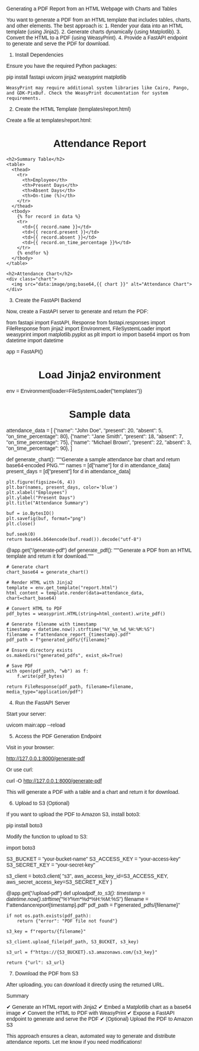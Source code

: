 Generating a PDF Report from an HTML Webpage with Charts and Tables

You want to generate a PDF from an HTML template that includes tables, charts, and other elements. The best approach is: 1. Render your data into an HTML template (using Jinja2). 2. Generate charts dynamically (using Matplotlib). 3. Convert the HTML to a PDF (using WeasyPrint). 4. Provide a FastAPI endpoint to generate and serve the PDF for download.

1. Install Dependencies

Ensure you have the required Python packages:

pip install fastapi uvicorn jinja2 weasyprint matplotlib

    WeasyPrint may require additional system libraries like Cairo, Pango, and GDK-PixBuf. Check the WeasyPrint documentation for system requirements.

2. Create the HTML Template (templates/report.html)

Create a file at templates/report.html:

<!DOCTYPE html>
<html>
  <head>
    <meta charset="utf-8">
    <title>Attendance Report</title>
    <style>
      body { font-family: Arial, sans-serif; margin: 20px; }
      h1 { text-align: center; }
      h2 { margin-top: 40px; }
      table {
        width: 100%;
        border-collapse: collapse;
        margin-top: 20px;
      }
      table, th, td {
        border: 1px solid #ccc;
      }
      th, td {
        padding: 8px;
        text-align: center;
      }
      th {
        background-color: #f2f2f2;
      }
      .chart {
        text-align: center;
        margin-top: 20px;
      }
    </style>
  </head>
  <body>
    <h1>Attendance Report</h1>

    <h2>Summary Table</h2>
    <table>
      <thead>
        <tr>
          <th>Employee</th>
          <th>Present Days</th>
          <th>Absent Days</th>
          <th>On-time (%)</th>
        </tr>
      </thead>
      <tbody>
        {% for record in data %}
        <tr>
          <td>{{ record.name }}</td>
          <td>{{ record.present }}</td>
          <td>{{ record.absent }}</td>
          <td>{{ record.on_time_percentage }}%</td>
        </tr>
        {% endfor %}
      </tbody>
    </table>

    <h2>Attendance Chart</h2>
    <div class="chart">
      <img src="data:image/png;base64,{{ chart }}" alt="Attendance Chart">
    </div>

  </body>
</html>

3. Create the FastAPI Backend

Now, create a FastAPI server to generate and return the PDF:

from fastapi import FastAPI, Response
from fastapi.responses import FileResponse
from jinja2 import Environment, FileSystemLoader
import weasyprint
import matplotlib.pyplot as plt
import io
import base64
import os
from datetime import datetime

app = FastAPI()

# Load Jinja2 environment

env = Environment(loader=FileSystemLoader("templates"))

# Sample data

attendance_data = [
{"name": "John Doe", "present": 20, "absent": 5, "on_time_percentage": 80},
{"name": "Jane Smith", "present": 18, "absent": 7, "on_time_percentage": 75},
{"name": "Michael Brown", "present": 22, "absent": 3, "on_time_percentage": 90},
]

def generate_chart():
"""Generate a sample attendance bar chart and return base64-encoded PNG."""
names = [d["name"] for d in attendance_data]
present_days = [d["present"] for d in attendance_data]

    plt.figure(figsize=(6, 4))
    plt.bar(names, present_days, color='blue')
    plt.xlabel("Employees")
    plt.ylabel("Present Days")
    plt.title("Attendance Summary")

    buf = io.BytesIO()
    plt.savefig(buf, format="png")
    plt.close()

    buf.seek(0)
    return base64.b64encode(buf.read()).decode("utf-8")

@app.get("/generate-pdf")
def generate_pdf():
"""Generate a PDF from an HTML template and return it for download."""

    # Generate chart
    chart_base64 = generate_chart()

    # Render HTML with Jinja2
    template = env.get_template("report.html")
    html_content = template.render(data=attendance_data, chart=chart_base64)

    # Convert HTML to PDF
    pdf_bytes = weasyprint.HTML(string=html_content).write_pdf()

    # Generate filename with timestamp
    timestamp = datetime.now().strftime("%Y_%m_%d_%H:%M:%S")
    filename = f"attendance_report_{timestamp}.pdf"
    pdf_path = f"generated_pdfs/{filename}"

    # Ensure directory exists
    os.makedirs("generated_pdfs", exist_ok=True)

    # Save PDF
    with open(pdf_path, "wb") as f:
        f.write(pdf_bytes)

    return FileResponse(pdf_path, filename=filename, media_type="application/pdf")

4. Run the FastAPI Server

Start your server:

uvicorn main:app --reload

5. Access the PDF Generation Endpoint

Visit in your browser:

http://127.0.0.1:8000/generate-pdf

Or use curl:

curl -O http://127.0.0.1:8000/generate-pdf

This will generate a PDF with a table and a chart and return it for download.

6. Upload to S3 (Optional)

If you want to upload the PDF to Amazon S3, install boto3:

pip install boto3

Modify the function to upload to S3:

import boto3

S3_BUCKET = "your-bucket-name"
S3_ACCESS_KEY = "your-access-key"
S3_SECRET_KEY = "your-secret-key"

s3_client = boto3.client(
"s3",
aws_access_key_id=S3_ACCESS_KEY,
aws_secret_access_key=S3_SECRET_KEY
)

@app.get("/upload-pdf")
def upload*pdf_to_s3():
timestamp = datetime.now().strftime("%Y*%m*%d*%H:%M:%S")
filename = f"attendance*report*{timestamp}.pdf"
pdf_path = f"generated_pdfs/{filename}"

    if not os.path.exists(pdf_path):
        return {"error": "PDF file not found"}

    s3_key = f"reports/{filename}"

    s3_client.upload_file(pdf_path, S3_BUCKET, s3_key)

    s3_url = f"https://{S3_BUCKET}.s3.amazonaws.com/{s3_key}"

    return {"url": s3_url}

7. Download the PDF from S3

After uploading, you can download it directly using the returned URL.

Summary

✔ Generate an HTML report with Jinja2
✔ Embed a Matplotlib chart as a base64 image
✔ Convert the HTML to PDF with WeasyPrint
✔ Expose a FastAPI endpoint to generate and serve the PDF
✔ (Optional) Upload the PDF to Amazon S3

This approach ensures a clean, automated way to generate and distribute attendance reports. Let me know if you need modifications!
